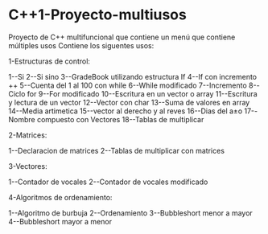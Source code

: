 # C++1-Proyecto-multiusos
Proyecto de C++ multifuncional que contiene un menú  que contiene múltiples usos
Contiene los siguentes usos:

1-Estructuras de control:

1--Si
2--Si sino
3--GradeBook utilizando estructura If
4--If con incremento ++
5--Cuenta del 1 al 100 con while
6--While modificado
7--Incremento
8--Ciclo for
9--For modificado
10--Escritura en un vector o array
11--Escritura y lectura de un vector
12--Vector con char
13--Suma de valores en array
14--Media artimetica
15--vector al derecho y al reves
16--Dias del a±o
17--Nombre compuesto con Vectores
18--Tablas de multiplicar


2-Matrices:

1--Declaracion de matrices
2--Tablas de multiplicar con matrices


3-Vectores:

1--Contador de vocales
2--Contador de vocales modificado


4-Algoritmos de ordenamiento:

1--Algoritmo de burbuja
2--Ordenamiento
3--Bubbleshort menor a mayor
4--Bubbleshort mayor a menor

